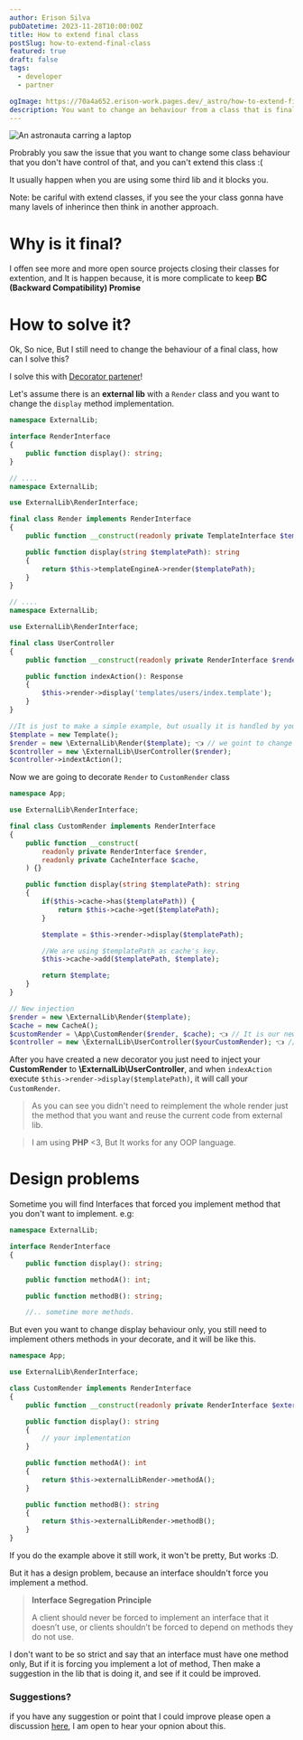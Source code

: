 ```yaml
---
author: Erison Silva
pubDatetime: 2023-11-28T10:00:00Z
title: How to extend final class
postSlug: how-to-extend-final-class
featured: true
draft: false
tags:
  - developer
  - partner

ogImage: https://70a4a652.erison-work.pages.dev/_astro/how-to-extend-final-class.01154356_ZozUOa.webp.jpg
description: You want to change an behaviour from a class that is final, But you do not have control over this class, in this article I can give you one alternative.
---
```


![An astronauta carring a laptop](@assets/images/how-to-extend-final-class.png)

Probrably you saw the issue that you want to change some class behaviour that you don't have control of that, and you can't extend this class :(

It usually happen when you are using some third lib and it blocks you.

Note: be cariful with extend classes, if you see the your class gonna have many lavels of inherince then think in another approach.

# Why is it final?

I offen see more and more open source projects closing their classes for extention, and It is happen because, it is more complicate
to keep **BC (Backward Compatibility) Promise**

# How to solve it?

Ok, So nice, But I still need to change the behaviour of a final class, how can I solve this?

I solve this with [Decorator partener][decorator_link]!

Let's assume there is an **external lib** with a `Render` class and you want to change the `display` method implementation.

```php
namespace ExternalLib;

interface RenderInterface
{
    public function display(): string;
}

// ....
namespace ExternalLib;

use ExternalLib\RenderInterface;

final class Render implements RenderInterface
{
    public function __construct(readonly private TemplateInterface $template) {}

    public function display(string $templatePath): string
    {
        return $this->templateEngineA->render($templatePath);
    }
}

// ....
namespace ExternalLib;

use ExternalLib\RenderInterface;

final class UserController
{
    public function __construct(readonly private RenderInterface $render) {}

    public function indexAction(): Response
    {
        $this->render->display('templates/users/index.template');
    }
}
```

```php
//It is just to make a simple example, but usually it is handled by your Frameworks' Dependency injection.
$template = new Template();
$render = new \ExternalLib\Render($template); 👈 // we goint to change this line to our new render.
$controller = new \ExternalLib\UserController($render);
$controller->indextAction();
```

Now we are going to decorate `Render` to `CustomRender` class

```php
namespace App;

use ExternalLib\RenderInterface;

final class CustomRender implements RenderInterface
{
    public function __construct(
        readonly private RenderInterface $render,
        readonly private CacheInterface $cache,
    ) {}

    public function display(string $templatePath): string
    {
        if($this->cache->has($templatePath)) {
            return $this->cache->get($templatePath);
        }

        $template = $this->render->display($templatePath);

        //We are using $templatePath as cache's key.
        $this->cache->add($templatePath, $template);

        return $template;
    }
}
```

```php
// New injection
$render = new \ExternalLib\Render($template);
$cache = new CacheA();
$customRender = \App\CustomRender($render, $cache); 👈 // It is our new rander.
$controller = new \ExternalLib\UserController($yourCustomRender); 👈 //Here we are injecting our new render.
```

After you have created a new decorator you just need to inject your **CustomRender** to **\ExternalLib\UserController**,
and when `indexAction` execute `$this->render->display($templatePath)`, it will call your `CustomRender`.

> As you can see you didn't need to reimplement the whole render just the method that you want and reuse the current code from external lib.

> I am using **PHP** <3, But It works for any OOP language.

# Design problems

Sometime you will find Interfaces that forced you implement method that you don't want to implement.
e.g:

```php
namespace ExternalLib;

interface RenderInterface
{
    public function display(): string;

    public function methodA(): int;

    public function methodB(): string;

    //.. sometime more methods.
```

But even you want to change display behaviour only, you still need to implement others methods in your decorate, and it will be like this.

```php
namespace App;

use ExternalLib\RenderInterface;

class CustomRender implements RenderInterface
{
    public function __construct(readonly private RenderInterface $externalLibRender) {}

    public function display(): string
    {
        // your implementation
    }

    public function methodA(): int
    {
        return $this->externalLibRender->methodA();
    }

    public function methodB(): string
    {
        return $this->externalLibRender->methodB();
    }
}
```

If you do the example above it still work, it won't be pretty, But works :D.

But it has a design problem, because an interface shouldn't force you implement a method.

> **Interface Segregation Principle**
>
> A client should never be forced to implement an interface that it doesn’t use, or clients shouldn’t be forced to depend on methods they do not use.

I don't want to be so strict and say that an interface must have one method only, But if it is forcing you implement a lot of method,
Then make a suggestion in the lib that is doing it, and see if it could be improved.

### Suggestions?

if you have any suggestion or point that I could improve please open a discussion [here][discusson_link], I am open to hear your opnion about this.

[discusson_link]: https://github.com/shield-wall/erison-work/discussions
[decorator_link]: https://refactoring.guru/design-patterns/decorator
